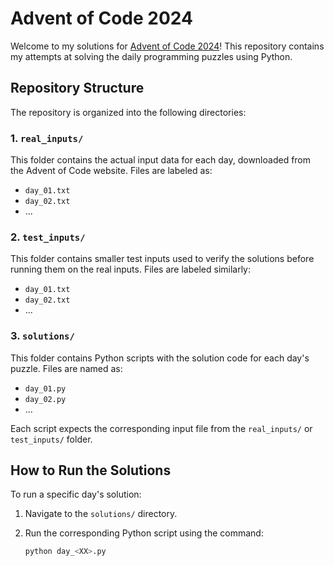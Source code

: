 # Advent of Code 2024

Welcome to my solutions for [Advent of Code 2024](https://adventofcode.com/2024)! This repository contains my attempts at solving the daily programming puzzles using Python.

## Repository Structure

The repository is organized into the following directories:


### 1. `real_inputs/`
This folder contains the actual input data for each day, downloaded from the Advent of Code website. Files are labeled as:
- `day_01.txt`
- `day_02.txt`
- ...

### 2. `test_inputs/`
This folder contains smaller test inputs used to verify the solutions before running them on the real inputs. Files are labeled similarly:
- `day_01.txt`
- `day_02.txt`
- ...

### 3. `solutions/`
This folder contains Python scripts with the solution code for each day's puzzle. Files are named as:
- `day_01.py`
- `day_02.py`
- ...

Each script expects the corresponding input file from the `real_inputs/` or `test_inputs/` folder.

## How to Run the Solutions

To run a specific day's solution:
1. Navigate to the `solutions/` directory.
2. Run the corresponding Python script using the command:

   ```bash
   python day_<XX>.py
